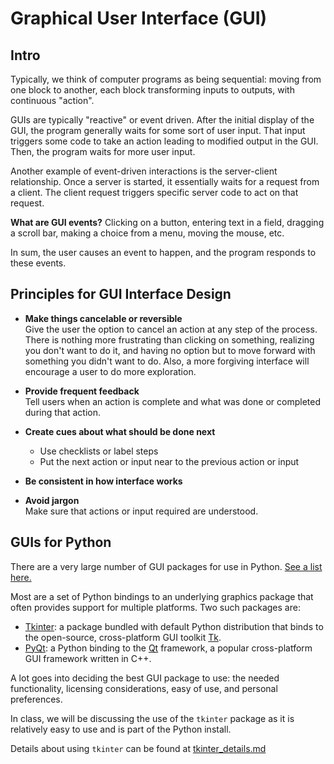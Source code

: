 # Graphical User Interface (GUI)

## Intro
Typically, we think of computer programs as being sequential:  moving
from one block to another, each block transforming inputs to outputs, with
continuous "action".

GUIs are typically "reactive" or event driven.  After the initial display of
the GUI, the program generally waits for some sort
of user input.  That input triggers some code to take an action leading to 
modified output in the GUI.  Then, the program waits for more user input.

Another example of event-driven interactions is the server-client relationship.
Once a server is started, it essentially waits for a request from a client.
The client request triggers specific server code to act on that request.

__What are GUI events?__  Clicking on a button, entering text in a field,
dragging a scroll bar, making a choice from a menu, moving the mouse, etc.

In sum, the user causes an event to happen, and the program responds to these 
events.

## Principles for GUI Interface Design
* __Make things cancelable or reversible__  
Give the user the option to cancel an action at
any step of the process.  There is nothing more frustrating than clicking on
something, realizing you don't want to do it, and having no option but to
move forward with something you didn't want to do.  Also, a more forgiving
interface will encourage a user to do more exploration.

* __Provide frequent feedback__  
Tell users when an action is complete and what
was done or completed during that action.

* __Create cues about what should be done next__  
   + Use checklists or label steps
   + Put the  next action or input near to the previous action or input
  
* __Be consistent in how interface works__
  
* __Avoid jargon__  
  Make sure that actions or input required are understood.

## GUIs for Python
There are a very large number of GUI packages for use in Python. 
[See a list here.](https://wiki.python.org/moin/GuiProgramming)

Most are a set of Python bindings to an underlying graphics package that often
provides support for multiple platforms.  Two such packages are:
* [Tkinter](https://docs.python.org/3/library/tk.html): a package bundled with 
default Python distribution that binds to the open-source, cross-platform 
GUI toolkit [Tk](https://en.wikipedia.org/wiki/Tk_(software)).
* [PyQt](https://www.riverbankcomputing.com/software/pyqt/intro): 
a Python binding to the [Qt](https://www.qt.io/) framework, a popular 
cross-platform GUI framework written in C++.

A lot goes into deciding the best GUI package to use:  the needed 
functionality, licensing considerations, easy of use, and personal preferences.

In class, we will be discussing the use of the `tkinter` package as it is
relatively easy to use and is part of the Python install.

Details about using `tkinter` can be found at [tkinter_details.md](tkinter_details.md)

